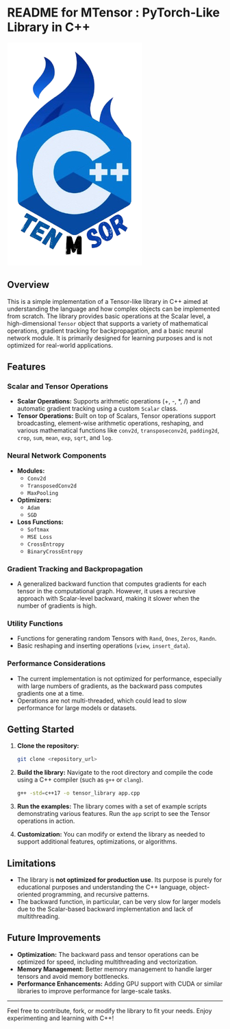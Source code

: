 # README for MTensor : PyTorch-Like Library in C++

![Logo](./assets/logo.png) 

## Overview
This is a simple implementation of a Tensor-like library in C++ aimed at understanding the language and how complex objects can be implemented from scratch. The library provides basic operations at the Scalar level, a high-dimensional `Tensor` object that supports a variety of mathematical operations, gradient tracking for backpropagation, and a basic neural network module. It is primarily designed for learning purposes and is not optimized for real-world applications.

## Features
### Scalar and Tensor Operations
- **Scalar Operations:** Supports arithmetic operations (+, -, *, /) and automatic gradient tracking using a custom `Scalar` class.
- **Tensor Operations:** Built on top of Scalars, Tensor operations support broadcasting, element-wise arithmetic operations, reshaping, and various mathematical functions like `conv2d`, `transposeconv2d`, `padding2d`, `crop`, `sum`, `mean`, `exp`, `sqrt`, and `log`.

### Neural Network Components
- **Modules:**
  - `Conv2d`
  - `TransposedConv2d`
  - `MaxPooling`
- **Optimizers:** 
  - `Adam`
  - `SGD`
- **Loss Functions:**
  - `Softmax`
  - `MSE Loss`
  - `CrossEntropy`
  - `BinaryCrossEntropy`

### Gradient Tracking and Backpropagation
- A generalized backward function that computes gradients for each tensor in the computational graph. However, it uses a recursive approach with Scalar-level backward, making it slower when the number of gradients is high.

### Utility Functions
- Functions for generating random Tensors with `Rand`, `Ones`, `Zeros`, `Randn`.
- Basic reshaping and inserting operations (`view`, `insert_data`).

### Performance Considerations
- The current implementation is not optimized for performance, especially with large numbers of gradients, as the backward pass computes gradients one at a time.
- Operations are not multi-threaded, which could lead to slow performance for large models or datasets.

## Getting Started

1. **Clone the repository:**
   ```bash
   git clone <repository_url>
   ```

2. **Build the library:**
   Navigate to the root directory and compile the code using a C++ compiler (such as `g++` or `clang`).
   ```bash
   g++ -std=c++17 -o tensor_library app.cpp


3. **Run the examples:**
   The library comes with a set of example scripts demonstrating various features. Run the `app` script to see the Tensor operations in action.

4. **Customization:**
   You can modify or extend the library as needed to support additional features, optimizations, or algorithms.

## Limitations
- The library is **not optimized for production use**. Its purpose is purely for educational purposes and understanding the C++ language, object-oriented programming, and recursive patterns.
- The backward function, in particular, can be very slow for larger models due to the Scalar-based backward implementation and lack of multithreading.

## Future Improvements
- **Optimization:** The backward pass and tensor operations can be optimized for speed, including multithreading and vectorization.
- **Memory Management:** Better memory management to handle larger tensors and avoid memory bottlenecks.
- **Performance Enhancements:** Adding GPU support with CUDA or similar libraries to improve performance for large-scale tasks.

--- 

Feel free to contribute, fork, or modify the library to fit your needs. Enjoy experimenting and learning with C++!